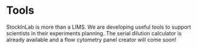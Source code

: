 # Tools

StockInLab is more than a LIMS. We are developing useful tools to support scientists in their experiments planning. The serial dilution calculator is already available and a flow cytometry panel creator will come soon!
